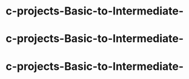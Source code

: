 # c-projects-Basic-to-Intermediate-
# c-projects-Basic-to-Intermediate-
# c-projects-Basic-to-Intermediate-
